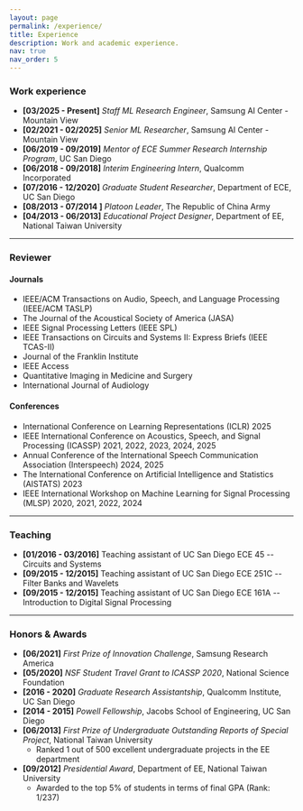 ```yaml
---
layout: page
permalink: /experience/
title: Experience
description: Work and academic experience.
nav: true
nav_order: 5
---
```


### Work experience

- **[03/2025 - Present]** *Staff ML Research Engineer*, Samsung AI Center - Mountain View
- **[02/2021 - 02/2025]** *Senior ML Researcher*, Samsung AI Center - Mountain View
- **[06/2019 - 09/2019]** *Mentor of ECE Summer Research Internship Program*, UC San Diego
- **[06/2018 - 09/2018]** *Interim Engineering Intern*, Qualcomm Incorporated
- **[07/2016 - 12/2020]** *Graduate Student Researcher*, Department of ECE, UC San Diego
- **[08/2013 - 07/2014 ]** *Platoon Leader*, The Republic of China Army
- **[04/2013 - 06/2013]** *Educational Project Designer*, Department of EE, National Taiwan University 

---

### Reviewer

#### Journals
- IEEE/ACM Transactions on Audio, Speech, and Language Processing (IEEE/ACM TASLP)
- The Journal of the Acoustical Society of America (JASA)
- IEEE Signal Processing Letters (IEEE SPL)
- IEEE Transactions on Circuits and Systems II: Express Briefs (IEEE TCAS-II)
- Journal of the Franklin Institute
- IEEE Access
- Quantitative Imaging in Medicine and Surgery
- International Journal of Audiology

#### Conferences
- International Conference on Learning Representations (ICLR) 2025
- IEEE International Conference on Acoustics, Speech, and Signal Processing (ICASSP) 2021, 2022, 2023, 2024, 2025
- Annual Conference of the International Speech Communication Association (Interspeech) 2024, 2025
- The International Conference on Artificial Intelligence and Statistics (AISTATS) 2023
- IEEE International Workshop on Machine Learning for Signal Processing (MLSP) 2020, 2021, 2022, 2024

---

### Teaching

- **[01/2016 - 03/2016]** Teaching assistant of UC San Diego ECE 45 -- Circuits and Systems
- **[09/2015 - 12/2015]** Teaching assistant of UC San Diego ECE 251C -- Filter Banks and Wavelets
- **[09/2015 - 12/2015]** Teaching assistant of UC San Diego ECE 161A -- Introduction to Digital Signal Processing

---

### Honors & Awards

- **[06/2021]** *First Prize of Innovation Challenge*, Samsung Research America
- **[05/2020]** *NSF Student Travel Grant to ICASSP 2020*, National Science Foundation
- **[2016 - 2020]** *Graduate Research Assistantship*, Qualcomm Institute, UC San Diego
- **[2014 - 2015]** *Powell Fellowship*, Jacobs School of Engineering, UC San Diego
- **[06/2013]** *First Prize of Undergraduate Outstanding Reports of Special Project*, National Taiwan University
  - Ranked 1 out of 500 excellent undergraduate projects in the EE department
- **[09/2012]** *Presidential Award*, Department of EE, National Taiwan University 
  - Awarded to the top 5% of students in terms of final GPA (Rank: 1/237)
